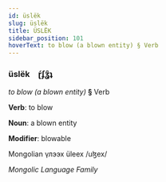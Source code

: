 ```yaml
---
id: üslëk
slug: üslëk
title: ÜSLËK
sidebar_position: 101
hoverText: to blow (a blown entity) § Verb
---
```


### üslëk&emsp;<span kind="abugida">ɽ́ʄʓ̑ʇ</span>

*to blow (a blown entity)* **§** Verb

**Verb**: to blow

**Noun**: a blown entity

**Modifier**: blowable

Mongolian үлээх üleex /uɮex/

*Mongolic Language Family*